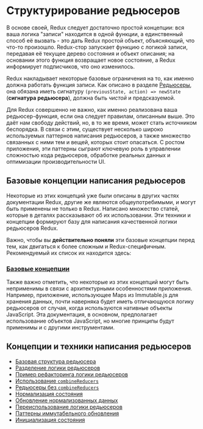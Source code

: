 # Структурирование редьюсеров

В основе своей, Redux следует достаточно простой концепции: вся ваша логика "записи" находится в одной функции, а единственный способ её вызвать - это дать Redux простой объект, объясняющий, что что-то произошло. Redux-стор запускает функцию с логикой записи, передавая её текущее дерево состояния и объект описания; на основании этого функция возвращает новое состояние, а Redux информирует подписчиков, что оно изменилось.

Redux накладывает некоторые базовые ограничения на то, как именно должна работать функция записи. Как описано в разделе [Редьюсеры](../../basics/Reducers.md), она обязана иметь сигнатуру `(previousState, action) => newState` (**сигнатура редьюсера**), должна быть _чистой_ и предсказуемой.

Для Redux совершенно не важно, как именно реализована ваша редьюсер-функция, если она следует правилам, описанным выше. Это даёт нам свободу действий, но, в то же время, может стать источником беспорядка. В связи с этим, существует несколько широко используемых паттернов написания редьюсеров, а также множество связанных с ними тем и вещей, которых стоит опасаться. С ростом приложения, эти паттерны сыграют ключевую роль в управлении сложностью кода редьюсеров, обработке реальных данных и оптимизации производительности UI.

## Базовые концепции написания редьюсеров

Некоторые из этих концепций уже были описаны в других частях документации Redux, другие же являются общеупотребимыми, и могут быть применены не только в Redux. Написано множество статей, которые в деталях рассказывают об их использовании. Эти техники и концепции формируют базу для написания качественной логики редьюсеров Redux.

Важно, чтобы вы **действительно поняли** эти базовые концепции перед тем, как двигаться к более сложным и Redux-специфичным. Рекомендуемый их список их находится здесь:

### [Базовые концепции](PrerequisiteConcepts.md)

Также важно отметить, что некоторые из этих концепций могут быть неприменимы в связи с архитектурными особенностями приложения. Например, приложение, использующее Maps из Immutable.js для хранения данных, почти наверняка будет иметь отличающуюся логику редьюсеров от случая, когда используются нативные объекты JavaScript. Эта документация, в основном, предполагает использование объектов JavaScript, но многие принципы будут применимы и с другими инструментами.

## Концепции и техники написания редьюсеров

- [Базовая структура редьюсера](BasicReducerStructure.md)
- [Разделение логики редьюсеров](SplittingReducerLogic.md)
- [Пример рефакторинга логики редьюсеров](RefactoringReducersExample.md)
- [Использование `combineReducers`](UsingCombineReducers.md)
- [Редьюсеры без `combineReducers`](BeyondCombineReducers.md)
- [Нормализация состояния](NormalizingStateShape.md)
- [Обновление нормализованных данных](UpdatingNormalizedData.md)
- [Переиспользование логики редьюсеров](ReusingReducerLogic.md)
- [Паттерны иммутабельного обновления](ImmutableUpdatePatterns.md)
- [Инициализация состояния](InitializingState.md)
